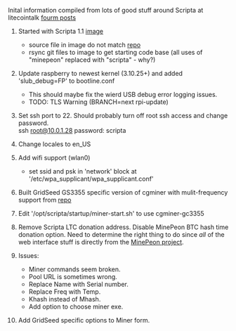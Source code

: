 Inital information compiled from lots of good stuff around Scripta at litecointalk
[fourm posts](https://litecointalk.org/index.php?topic=9908.msg143787#msg143787)

1. Started with Scripta 1.1 [image](http://www.lateralfactory.com/download.php?file=scripta-1_1.tgz)
    * source file in image do not match [repo]([https://github.com/scriptamining/scripta.git)  
    * rsync git files to image to get starting code base (all uses of "minepeon" replaced with "scripta" - why?)  
    
2. Update raspberry to newest kernel (3.10.25+) and added 'slub_debug=FP' to bootline.conf
    * This should maybe fix the wierd USB debug error logging issues.   
    * TODO: TLS Warning (BRANCH=next rpi-update)  

3. Set ssh port to 22.  Should probably turn off root ssh access and change password.  
    ssh root@10.0.1.28
    password: scripta
    
4. Change locales to en_US

5. Add wifi support (wlan0)
    * set ssid and psk in 'network' block at '/etc/wpa_supplicant/wpa_supplicant.conf'

6. Built GridSeed GS3355 specific version of cgminer with mulit-frequency support from [repo](https://github.com/girnyau/cgminer-gc3355)

7. Edit '/opt/scripta/startup/miner-start.sh' to use cgminer-gc3355

8. Remove Scripta LTC donation address.  Disable MinePeon BTC hash time donation option.  Need to determine the right thing to do since _all_ of the web interface stuff is directly from the [MinePeon project](http://minepeon.com/index.php/Main_Page).  

9. Issues:
    * Miner commands seem broken.   
    * Pool URL is sometimes wrong.  
    * Replace Name with Serial number.  
    * Replace Freq with Temp.  
    * Khash instead of Mhash.  
    * Add option to choose miner exe.  

10. Add GridSeed specific options to Miner form.  
